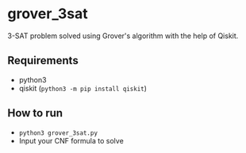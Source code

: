 # grover_3sat
3-SAT problem solved using Grover's algorithm with the help of Qiskit.

## Requirements
- python3
- qiskit (`python3 -m pip install qiskit`)

## How to run
- `python3 grover_3sat.py`
- Input your CNF formula to solve

